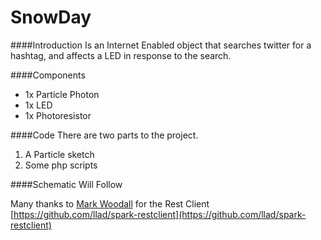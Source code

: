 SnowDay
===

####Introduction
Is an Internet Enabled object that searches twitter for a hashtag, and affects a LED in response to the search.

####Components
* 1x Particle Photon
* 1x LED
* 1x Photoresistor

####Code
There are two parts to the project.

1. A Particle sketch
2. Some php scripts



####Schematic
Will Follow

Many thanks to [Mark Woodall](https://github.com/llad) for the Rest Client
[https://github.com/llad/spark-restclient](https://github.com/llad/spark-restclient)
